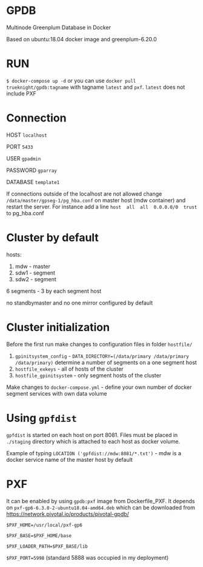 # GPDB
Multinode Greenplum Database in Docker

Based on ubuntu:18.04 docker image and greenplum-6.20.0 

# RUN
`$ docker-compose up -d`
or you can use `docker pull trueknight/gpdb:tagname` with tagname `latest` and `pxf`. `latest` does not include PXF

# Connection
HOST `localhost`

PORT `5433`

USER `gpadmin`

PASSWORD `gparray`

DATABASE `template1`

If connections outside of the localhost are not allowed change `/data/master/gpseg-1/pg_hba.conf` on master host (mdw container) and restart the server.
For instance add a line `host  all  all  0.0.0.0/0  trust` to pg_hba.conf

# Cluster by default
hosts: 
1) mdw - master
2) sdw1 - segment
3) sdw2 - segment

6 segments - 3 by each segment host

no standbymaster and no one mirror configured by default

# Cluster initialization
Before the first run make changes to configuration files in folder `hostfile/`
1. `gpinitsystem_config` - `DATA_DIRECTORY=(/data/primary /data/primary /data/primary)` determine a number of segments on a one segment host
2. `hostfile_exkeys` - all of hosts of the cluster
3. `hostfile_gpinitsystem` - only segment hosts of the cluster

Make changes to `docker-compose.yml` - define your own number of docker segment services with own data volume

# Using `gpfdist`
`gpfdist` is started on each host on port 8081. Files must be placed in `./staging` directory which is attached to each host as docker volume.

Example of typing `LOCATION ('gpfdist://mdw:8081/*.txt')` - mdw is a docker service name of the master host by default

# PXF
It can be enabled by using `gpdb:pxf` image from Dockerfile_PXF. It depends on `pxf-gp6-6.3.0-2-ubuntu18.04-amd64.deb` which can be downloaded from https://network.pivotal.io/products/pivotal-gpdb/ 

`$PXF_HOME=/usr/local/pxf-gp6`

`$PXF_BASE=$PXF_HOME/base`

`$PXF_LOADER_PATH=$PXF_BASE/lib`

`$PXF_PORT=5998` (standard 5888 was occupied in my deployment)
